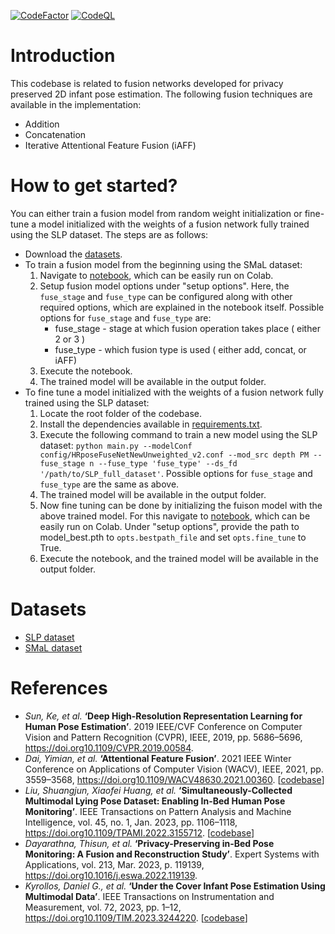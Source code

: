 [![CodeFactor](https://www.codefactor.io/repository/github/thisun1997/fusion_network_for_infant_pose_estimation/badge)](https://www.codefactor.io/repository/github/thisun1997/fusion_network_for_infant_pose_estimation)        [![CodeQL](https://github.com/Thisun1997/Fusion_Network_For_Infant_Pose_Estimation/actions/workflows/github-code-scanning/codeql/badge.svg)](https://github.com/Thisun1997/Fusion_Network_For_Infant_Pose_Estimation/actions/workflows/github-code-scanning/codeql)

<h1>Introduction</h1>

This codebase is related to fusion networks developed for privacy preserved 2D infant pose estimation. The following fusion techniques are available in the implementation:
- Addition
- Concatenation
- Iterative Attentional Feature Fusion (iAFF)

<h1>How to get started?</h1>

You can either train a fusion model from random weight initialization or fine-tune a model initialized with the weights of a fusion network fully trained using the SLP dataset. The steps are as follows:
- Download the [datasets](#datasets). 
- To train a fusion model from the beginning using the SMaL dataset:
    1. Navigate to [notebook](infant_pose_estimation/model_train_and_test.ipynb), which can be easily run on Colab.
    2. Setup fusion model options under "setup options". Here, the ``fuse_stage`` and ``fuse_type`` can be configured along with other required options, which are explained in the notebook itself. Possible options for ``fuse_stage`` and ``fuse_type`` are:
        - fuse_stage - stage at which fusion operation takes place ( either 2 or 3 )
        - fuse_type - which fusion type is used ( either add, concat, or iAFF)
    3. Execute the notebook.
    4. The trained model will be available in the output folder.
- To fine tune a model initialized with the weights of a fusion network fully trained using the SLP dataset:
    1. Locate the root folder of the codebase.
    2. Install the dependencies available in [requirements.txt](requirements.txt).
    3. Execute the following command to train a new model using the SLP dataset:
    `python main.py --modelConf config/HRposeFuseNetNewUnweighted_v2.conf --mod_src depth PM --fuse_stage n --fuse_type 'fuse_type' --ds_fd '/path/to/SLP_full_dataset'`.
    Possible options for ``fuse_stage`` and ``fuse_type`` are the same as above.
    4. The trained model will be available in the output folder.
    5. Now fine tuning can be done by initializing the fuison model with the above trained model. For this navigate to [notebook](infant_pose_estimation/model_train_and_test.ipynb), which can be easily run on Colab. Under "setup options", provide the path to model_best.pth to ``opts.bestpath_file`` and set ``opts.fine_tune`` to True.
    6. Execute the notebook, and the trained model will be available in the output folder.

<a id="datasets"></a><h1>Datasets</h1>

- [SLP dataset](https://web.northeastern.edu/ostadabbas/2019/06/27/multimodal-in-bed-pose-estimation/)
- [SMaL dataset](https://borealisdata.ca/dataset.xhtml?persistentId=doi:10.5683/SP3/C8HGRU)

<h1>References</h1>

- *Sun, Ke, et al.* **‘Deep High-Resolution Representation Learning for Human Pose Estimation’**. 2019 IEEE/CVF Conference on Computer Vision and Pattern Recognition (CVPR), IEEE, 2019, pp. 5686–5696, https://doi.org10.1109/CVPR.2019.00584.
- *Dai, Yimian, et al.* **‘Attentional Feature Fusion’**. 2021 IEEE Winter Conference on Applications of Computer Vision (WACV), IEEE, 2021, pp. 3559–3568, https://doi.org10.1109/WACV48630.2021.00360. [[codebase](https://github.com/YimianDai/open-aff)]
- *Liu, Shuangjun, Xiaofei Huang, et al.* **‘Simultaneously-Collected Multimodal Lying Pose Dataset: Enabling In-Bed Human Pose Monitoring’**. IEEE Transactions on Pattern Analysis and Machine Intelligence, vol. 45, no. 1, Jan. 2023, pp. 1106–1118, https://doi.org10.1109/TPAMI.2022.3155712. [[codebase](https://github.com/ostadabbas/SLP-Dataset-and-Code)]
- *Dayarathna, Thisun, et al.* **‘Privacy-Preserving in-Bed Pose Monitoring: A Fusion and Reconstruction Study’**. Expert Systems with Applications, vol. 213, Mar. 2023, p. 119139, https://doi.org10.1016/j.eswa.2022.119139.
- *Kyrollos, Daniel G., et al.* **‘Under the Cover Infant Pose Estimation Using Multimodal Data’**. IEEE Transactions on Instrumentation and Measurement, vol. 72, 2023, pp. 1–12, https://doi.org10.1109/TIM.2023.3244220. [[codebase](https://github.com/DanielKyr/SMaL)]
